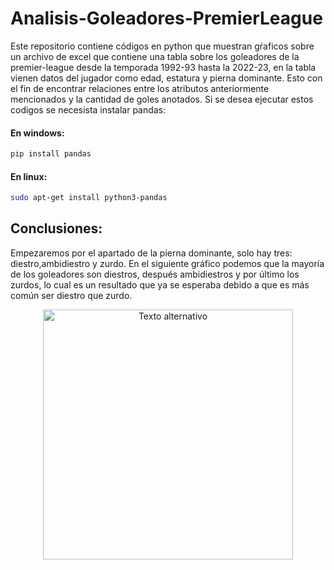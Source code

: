 # Analisis-Goleadores-PremierLeague

Este repositorio contiene códigos en python que muestran gŕaficos sobre un archivo de excel que contiene una tabla 
sobre los goleadores de la premier-league desde la temporada 1992-93 hasta la 2022-23, en la tabla vienen datos del jugador como edad, estatura y pierna dominante. Esto con el fin de encontrar relaciones entre los atributos anteriormente mencionados y la cantidad de goles anotados. Si se desea ejecutar estos codigos se necesista instalar pandas:

#### En windows:
```` bash
pip install pandas
````
#### En linux:
```` bash
sudo apt-get install python3-pandas
````

## Conclusiones:

Empezaremos por el apartado de la pierna dominante, solo hay tres: diestro,ambidiestro y zurdo.
En el siguiente gráfico podemos que la mayoría de los goleadores son diestros, después ambidiestros y por último los
zurdos, lo cual es un resultado que ya se esperaba debido a que es más común ser diestro que zurdo.

<p style="text-align:center;">
<img src="graficos/Gráfico_de_pastel_goles_pierna_dominante.png" alt="Texto alternativo" width="400">
</p>

